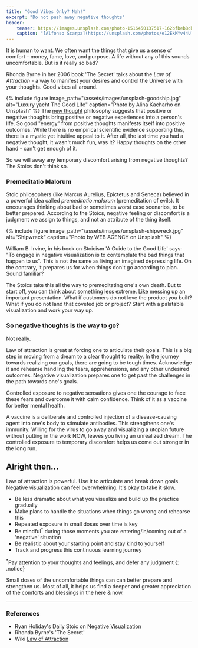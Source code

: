 ```yaml
---
title: "Good Vibes Only? Nah!"
excerpt: "Do not push away negative thoughts"
header:
    teaser: https://images.unsplash.com/photo-1516450137517-162bfbeb8dba?ixlib=rb-1.2.1&ixid=MXwxMjA3fDB8MHxwaG90by1wYWdlfHx8fGVufDB8fHw%3D&auto=format&fit=crop&w=334&q=80
    caption: "[Alfonso Scarpa](https://unsplash.com/photos/e12EkMYv44U)"
---
```

It is human to want. We often want the things that give us a sense of comfort - money, fame, love, and purpose. A life without any of this sounds uncomfortable. But is it really so bad? 

Rhonda Byrne in her 2006 book 'The Secret' talks about the *Law of Attraction* - a way to manifest your desires and control the Universe with your thoughts. Good vibes all around. 

{% include figure image_path="/assets/images/unsplash-goodship.jpg" alt="Luxury yacht The Good Life" caption="Photo by Alina Kacharho on Unsplash" %}
The [new thought](https://en.wikipedia.org/wiki/New_Thought) philosophy suggests that positive or negative thoughts bring positive or negative experiences into a person's life. So good "energy" from positive thoughts manifests itself into positive outcomes. While there is no empirical scientific evidence supporting this, there is a mystic yet intuitive appeal to it. After all, the last time you had a negative thought, it wasn't much fun, was it? Happy thoughts on the other hand - can't get enough of it.

So we will away any temporary discomfort arising from negative thoughts? The Stoics don't think so.

### Premeditatio Malorum
Stoic philosophers (like Marcus Aurelius, Epictetus and Seneca) believed in a powerful idea called *premeditatio malorum* (premeditation of evils). It encourages thinking about bad or sometimes worst case scenarios, to be better prepared. According to the Stoics, negative feeling or discomfort is a judgment we assign to things, and not an attribute of the thing itself.

{% include figure image_path="/assets/images/unsplash-shipwreck.jpg" alt="Shipwreck" caption="Photo by WEB AGENCY on Unsplash" %}

William B. Irvine, in his book on Stoicism 'A Guide to the Good Life' says: "To engage in negative visualization is to contemplate the bad things that happen to us". This is not the same as living an imagined depressing life. On the contrary, it prepares us for when things don't go according to plan. Sound familiar?

The Stoics take this all the way to premeditating one's own death. But to start off, you can think about something less extreme. Like messing up an important presentation. What if customers do not love the product you built? What if you do not land that coveted job or project? Start with a palatable visualization and work your way up.

### So negative thoughts is the way to go?
Not really. 

Law of attraction is great at forcing one to articulate their goals. This is a big step in moving from a dream to a clear thought to reality. 
In the journey towards realizing our goals, there are going to be tough times. Acknowledge it and rehearse handling the fears, apprehensions, and any other undesired outcomes. Negative visualization prepares one to get past the challenges in the path towards one's goals.

Controlled exposure to negative sensations gives one the courage to face these fears and overcome it with calm confidence. Think of it as a vaccine for better mental health.

A vaccine is a deliberate and controlled injection of a disease-causing agent into one's body to stimulate antibodies. This strengthens one's immunity. Willing for the virus to go away and visualizing a utopian future without putting in the work NOW, leaves you living an unrealized dream. The controlled exposure to temporary discomfort helps us come out stronger in the long run.

## Alright then...
Law of attraction is powerful. Use it to articulate and break down goals. Negative visualization can feel overwhelming. It's okay to take it slow.
- Be less dramatic about what you visualize and build up the practice gradually
- Make plans to handle the situations when things go wrong and rehearse this
- Repeated exposure in small doses over time is key
- Be mindful<sup>*</sup> during those moments you are entering/in/coming out of a 'negative' situation
- Be realistic about your starting point and stay kind to yourself
- Track and progress this continuous learning journey

<sup>*</sup>Pay attention to your thoughts and feelings, and defer any judgment
{: .notice}

Small doses of the uncomfortable things can can better prepare and strengthen us. Most of all, it helps us find a deeper and greater appreciation of the comforts and blessings in the here & now.

---
### References
- Ryan Holiday's Daily Stoic on [Negative Visualization](https://dailystoic.com/premeditatio-malorum/)
- Rhonda Byrne's 'The Secret'
- Wiki [Law of Attraction](https://en.wikipedia.org/wiki/Law_of_attraction_(New_Thought))